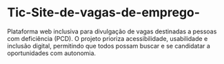 # Tic-Site-de-vagas-de-emprego-
Plataforma web inclusiva para divulgação de vagas destinadas a pessoas com deficiência (PCD). O projeto prioriza acessibilidade, usabilidade e inclusão digital, permitindo que todos possam buscar e se candidatar a oportunidades com autonomia.
